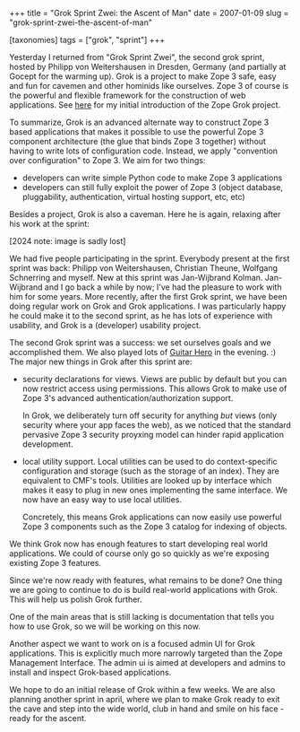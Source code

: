 +++
title = "Grok Sprint Zwei: the Ascent of Man"
date = 2007-01-09
slug = "grok-sprint-zwei-the-ascent-of-man"

[taxonomies]
tags = ["grok", "sprint"]
+++

Yesterday I returned from "Grok Sprint Zwei", the second grok sprint, hosted by
Philipp von Weitershausen in Dresden, Germany (and partially at Gocept for the
warming up). Grok is a project to make Zope 3 safe, easy and fun for cavemen
and other hominids like ourselves. Zope 3 of course is the powerful and
flexible framework for the construction of web applications. See
[here](@/posts/grok-or-what-i-did-on-my-holiday.md) for my initial introduction
of the Zope Grok project.

To summarize, Grok is an advanced alternate way to construct Zope 3
based applications that makes it possible to use the powerful Zope 3
component architecture (the glue that binds Zope 3 together) without
having to write lots of configuration code. Instead, we apply
"convention over configuration" to Zope 3. We aim for two things:

- developers can write simple Python code to make Zope 3 applications
- developers can still fully exploit the power of Zope 3 (object
  database, pluggability, authentication, virtual hosting support, etc,
  etc)

Besides a project, Grok is also a caveman. Here he is again, relaxing
after his work at the sprint:

[2024 note: image is sadly lost]

We had five people participating in the sprint. Everybody present at the
first sprint was back: Philipp von Weitershausen, Christian Theune,
Wolfgang Schnerring and myself. New at this sprint was Jan-Wijbrand
Kolman. Jan-Wijbrand and I go back a while by now; I've had the pleasure
to work with him for some years. More recently, after the first Grok
sprint, we have been doing regular work on Grok and Grok applications. I
was particularly happy he could make it to the second sprint, as he has
lots of experience with usability, and Grok is a (developer) usability
project.

The second Grok sprint was a success: we set ourselves goals and we
accomplished them. We also played lots of [Guitar
Hero](http://en.wikipedia.org/wiki/Guitar_hero) in the evening. :) The
major new things in Grok after this sprint are:

- security declarations for views. Views are public by default but you
  can now restrict access using permissions. This allows Grok to make
  use of Zope 3's advanced authentication/authorization support.

  In Grok, we deliberately turn off security for anything _but_ views
  (only security where your app faces the web), as we noticed that the
  standard pervasive Zope 3 security proyxing model can hinder rapid
  application development.

- local utility support. Local utilities can be used to do
  context-specific configuration and storage (such as the storage of an
  index). They are equivalent to CMF's tools. Utilities are looked up by
  interface which makes it easy to plug in new ones implementing the
  same interface. We now have an easy way to use local utilities.

  Concretely, this means Grok applications can now easily use powerful
  Zope 3 components such as the Zope 3 catalog for indexing of objects.

We think Grok now has enough features to start developing real world
applications. We could of course only go so quickly as we're exposing
existing Zope 3 features.

Since we're now ready with features, what remains to be done? One thing
we are going to continue to do is build real-world applications with
Grok. This will help us polish Grok further.

One of the main areas that is still lacking is documentation that tells
you how to use Grok, so we will be working on this now.

Another aspect we want to work on is a focused admin UI for Grok
applications. This is explicitly much more narrowly targeted than the
Zope Management Interface. The admin ui is aimed at developers and
admins to install and inspect Grok-based applications.

We hope to do an initial release of Grok within a few weeks. We are also
planning another sprint in april, where we plan to make Grok ready to
exit the cave and step into the wide world, club in hand and smile on
his face - ready for the ascent.
